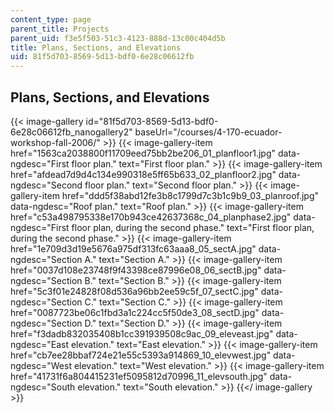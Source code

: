 ```yaml
---
content_type: page
parent_title: Projects
parent_uid: f3e5f503-51c3-4123-888d-13c00c404d5b
title: Plans, Sections, and Elevations
uid: 81f5d703-8569-5d13-bdf0-6e28c06612fb
---
```


Plans, Sections, and Elevations
-------------------------------
{{< image-gallery id="81f5d703-8569-5d13-bdf0-6e28c06612fb_nanogallery2" baseUrl="/courses/4-170-ecuador-workshop-fall-2006/" >}}
{{< image-gallery-item href="1563ca2038800f11709eed75bb2be206_01_planfloor1.jpg" data-ngdesc="First floor plan." text="First floor plan." >}}
{{< image-gallery-item href="afdead7d9d4c134e990318e5ff65b633_02_planfloor2.jpg" data-ngdesc="Second floor plan." text="Second floor plan." >}}
{{< image-gallery-item href="ddd5f38abd12fe3b8c1799d7c3b1c9b9_03_planroof.jpg" data-ngdesc="Roof plan." text="Roof plan." >}}
{{< image-gallery-item href="c53a498795338e170b943ce42637368c_04_planphase2.jpg" data-ngdesc="First floor plan, during the second phase." text="First floor plan, during the second phase." >}}
{{< image-gallery-item href="1e709d3d19e5676a975df313fc63aaa8_05_sectA.jpg" data-ngdesc="Section A." text="Section A." >}}
{{< image-gallery-item href="0037d108e23748f9f43398ce87996e08_06_sectB.jpg" data-ngdesc="Section B." text="Section B." >}}
{{< image-gallery-item href="5c3f01e24828f08d536a96bb2ee59c5f_07_sectC.jpg" data-ngdesc="Section C." text="Section C." >}}
{{< image-gallery-item href="0087723be06c1fbd3a1c224cc5f50de3_08_sectD.jpg" data-ngdesc="Section D." text="Section D." >}}
{{< image-gallery-item href="f3dadb832035408b1cc391939508c9ac_09_eleveast.jpg" data-ngdesc="East elevation." text="East elevation." >}}
{{< image-gallery-item href="cb7ee28bbaf724e21e55c5393a914869_10_elevwest.jpg" data-ngdesc="West elevation." text="West elevation." >}}
{{< image-gallery-item href="41731f6a804415231ef5095812d70996_11_elevsouth.jpg" data-ngdesc="South elevation." text="South elevation." >}}
{{</ image-gallery >}}